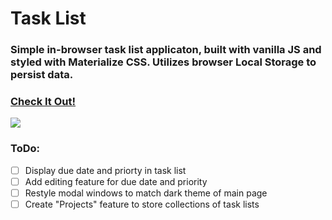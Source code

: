 # Task List

### Simple in-browser task list applicaton, built with vanilla JS and styled with Materialize CSS.  Utilizes browser Local Storage to persist data.

### [Check It Out!](https://balowulf.github.io/taskList/)

![](tasklist.gif)

### ToDo:
- [ ] Display due date and priorty in task list
- [ ] Add editing feature for due date and priority
- [ ] Restyle modal windows to match dark theme of main page
- [ ] Create "Projects" feature to store collections of task lists